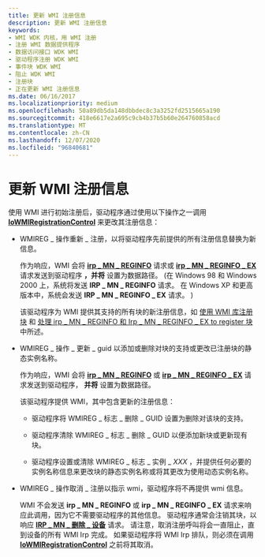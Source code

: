 ```yaml
---
title: 更新 WMI 注册信息
description: 更新 WMI 注册信息
keywords:
- WMI WDK 内核，用 WMI 注册
- 注册 WMI 数据提供程序
- 数据访问接口 WDK WMI
- 驱动程序注册 WDK WMI
- 事件块 WDK WMI
- 阻止 WDK WMI
- 注册块
- 正在更新 WMI 注册信息
ms.date: 06/16/2017
ms.localizationpriority: medium
ms.openlocfilehash: 50a89db5da148dbbdec8c3a3252fd2515665a190
ms.sourcegitcommit: 418e6617e2a695c9cb4b37b5b60e264760858acd
ms.translationtype: MT
ms.contentlocale: zh-CN
ms.lasthandoff: 12/07/2020
ms.locfileid: "96840681"
---
```

# <a name="updating-wmi-registration-information"></a>更新 WMI 注册信息





使用 WMI 进行初始注册后，驱动程序通过使用以下操作之一调用 [**IoWMIRegistrationControl**](/windows-hardware/drivers/ddi/wdm/nf-wdm-iowmiregistrationcontrol) 来更改其注册信息：

-   WMIREG \_ 操作重新 \_ 注册，以将驱动程序先前提供的所有注册信息替换为新信息。

    作为响应，WMI 会将 [**irp \_ MN \_ REGINFO**](./irp-mn-reginfo.md) 请求或 [**irp \_ MN \_ REGINFO \_ EX**](./irp-mn-reginfo-ex.md) 请求发送到驱动程序 **，并将** 设置为数据路径。  (在 Windows 98 和 Windows 2000 上，系统将发送 **IRP \_ MN \_ REGINFO** 请求。 在 Windows XP 和更高版本中，系统会发送 **IRP \_ MN \_ REGINFO \_ EX** 请求。 ) 

    该驱动程序为 WMI 提供其支持的所有块的新注册信息，如 [使用 WMI 库注册块](using-the-wmi-library-to-register-blocks.md) 和 [处理 irp \_ MN \_ REGINFO 和 Irp \_ MN \_ REGINFO \_ EX to register 块](handling-irp-mn-reginfo-and-irp-mn-reginfo-ex-to-register-blocks.md)中所述。

-   WMIREG \_ 操作 \_ 更新 \_ guid 以添加或删除对块的支持或更改已注册块的静态实例名称。

    作为响应，WMI 会将 [**irp \_ MN \_ REGINFO**](./irp-mn-reginfo.md) 或 [**irp \_ MN \_ REGINFO \_ EX**](./irp-mn-reginfo-ex.md) 请求发送到驱动程序， **并将** 设置为数据路径。

    该驱动程序提供 WMI，其中包含更新的注册信息：

    -   驱动程序将 WMIREG \_ 标志 \_ 删除 \_ GUID 设置为删除对该块的支持。

    -   驱动程序清除 WMIREG \_ 标志 \_ 删除 \_ GUID 以便添加新块或更新现有块。

    -   驱动程序设置或清除 WMIREG \_ 标志 \_ 实例 \_ *XXX* ，并提供任何必要的实例名称信息来更改块的静态实例名称或将其更改为使用动态实例名称。

-   WMIREG \_ 操作取消 \_ 注册以指示 wmi，驱动程序将不再提供 wmi 信息。

    WMI 不会发送 **irp \_ MN \_ REGINFO** 或 **irp \_ MN \_ REGINFO \_ EX** 请求来响应此调用，因为它不需要驱动程序的其他信息。 驱动程序通常会注销其块，以响应 [**IRP \_ MN \_ 删除 \_ 设备**](./irp-mn-remove-device.md) 请求。 请注意，取消注册呼叫将会一直阻止，直到设备的所有 WMI Irp 完成。 如果驱动程序将 WMI Irp 排队，则必须在调用 [**IoWMIRegistrationControl**](/windows-hardware/drivers/ddi/wdm/nf-wdm-iowmiregistrationcontrol) 之前将其取消。

 

